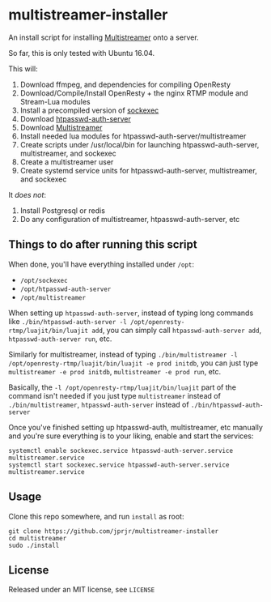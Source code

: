 # multistreamer-installer

An install script for installing [Multistreamer](https://github.com/jprjr/multistreamer)
onto a server.

So far, this is only tested with Ubuntu 16.04.

This will:

1. Download ffmpeg, and dependencies for compiling OpenResty
2. Download/Compile/Install OpenResty + the nginx RTMP module and Stream-Lua modules
3. Install a precompiled version of [sockexec](https://github.com/jprjr/sockexec)
4. Download [htpasswd-auth-server](https://github.com/jprjr/htpasswd-auth-server)
5. Download [Multistreamer](https://github.com/jprjr/multistreamer)
6. Install needed lua modules for htpasswd-auth-server/multistreamer
7. Create scripts under /usr/local/bin for launching htpasswd-auth-server, multistreamer, and sockexec
8. Create a multistreamer user
9. Create systemd service units for htpasswd-auth-server, multistreamer, and sockexec

It *does not*:

1. Install Postgresql or redis
2. Do any configuration of multistreamer, htpasswd-auth-server, etc

## Things to do after running this script

When done, you'll have everything installed under `/opt`:

* `/opt/sockexec`
* `/opt/htpasswd-auth-server`
* `/opt/multistreamer`

When setting up `htpasswd-auth-server`, instead of typing long commands like
`./bin/htpasswd-auth-server -l /opt/openresty-rtmp/luajit/bin/luajit add`, you
can simply call `htpasswd-auth-server add`, `htpasswd-auth-server run`, etc.

Similarly for multistreamer, instead of typing
`./bin/multistreamer -l /opt/openresty-rtmp/luajit/bin/luajit -e prod initdb`, you
can just type `multistreamer -e prod initdb`, `multistreamer -e prod run`, etc.

Basically, the `-l /opt/openresty-rtmp/luajit/bin/luajit` part of the command isn't
needed if you just type `multistreamer` instead of `./bin/multistreamer`, `htpasswd-auth-server`
instead of `./bin/htpasswd-auth-server`

Once you've finished setting up htpasswd-auth, multistreamer, etc manually and you're
sure everything is to your liking, enable and start the services:

```
systemctl enable sockexec.service htpasswd-auth-server.service multistreamer.service
systemctl start sockexec.service htpasswd-auth-server.service multistreamer.service
```

## Usage

Clone this repo somewhere, and run `install` as root:

```
git clone https://github.com/jprjr/multistreamer-installer
cd multistreamer
sudo ./install
```

## License

Released under an MIT license, see `LICENSE`
